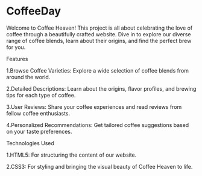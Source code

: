 # CoffeeDay
Welcome to Coffee Heaven! This project is all about celebrating the love of coffee through a beautifully crafted website. Dive in to explore our diverse range of coffee blends, learn about their origins, and find the perfect brew for you.

Features

1.Browse Coffee Varieties: Explore a wide selection of coffee blends from around the world.

2.Detailed Descriptions: Learn about the origins, flavor profiles, and brewing tips for each type of coffee.

3.User Reviews: Share your coffee experiences and read reviews from fellow coffee enthusiasts.

4.Personalized Recommendations: Get tailored coffee suggestions based on your taste preferences.

Technologies Used

1.HTML5: For structuring the content of our website.

2.CSS3: For styling and bringing the visual beauty of Coffee Heaven to life.
